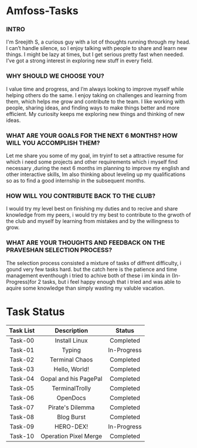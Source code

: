 # Amfoss-Tasks
### INTRO
I'm Sreejith S, a curious guy with a lot of thoughts running through my head. I can’t handle silence, so I enjoy talking with people to share and learn new things. I might be lazy at times, but I get serious pretty fast when needed. I’ve got a strong interest in exploring new stuff in every field.
### WHY SHOULD WE CHOOSE YOU?
I value time and progress, and I’m always looking to improve myself while helping others do the same. I enjoy taking on challenges and learning from them, which helps me grow and contribute to the team. I like working with people, sharing ideas, and finding ways to make things better and more efficient. My curiosity keeps me exploring new things and thinking of new ideas.
### WHAT ARE YOUR GOALS FOR THE NEXT 6 MONTHS? HOW WILL YOU ACCOMPLISH THEM?
Let me share you some of my goal, im tryinf to set a attractive resume for which i need some projects and other requirements which i myself find necessary ,during the next 6 months im planning to improve my english and other interactive skills, Im also thinking about leveling up my qualifications so as to find a good internship in the subsequent months.
### HOW WILL YOU CONTRIBUTE BACK TO THE CLUB?
I would try my level best on finishing my duties and to recive and share knowledge from my peers, i would try my best to contribute to the grwoth of the club and myself by learning from mistakes and by the willingness to grow.
### WHAT ARE YOUR THOUGHTS AND FEEDBACK ON THE PRAVESHAN SELECTION PROCESS?
The selection process consisted a mixture of tasks of diffrent difficulty, i gound very few tasks hard. but the catch here is the patience and time management eventhough i tried to achive both of these i im kinda in (In-Progress)for 2 tasks, but i feel happy enough that i tried and was able to aquire some knowledge than simply wasting my valuble vacation.
# Task Status

| Task List | Description | Status |
| :-:    | :-:         | :-:    |
| Task-00| Install Linux | Completed |
| Task-01| Typing          | In-Progress |
| Task-02| Terminal Chaos | Completed |
| Task-03| Hello, World! | Completed |
| Task-04| Gopal and his PagePal | Completed|
| Task-05| TerminalTrolly | Completed|
| Task-06| OpenDocs | Completed |
| Task-07| Pirate's Dilemma | Completed|
| Task-08| Blog Burst | Completed|
| Task-09| HERO-DEX! | In-Progress |
| Task-10|  Operation Pixel Merge | Completed|
